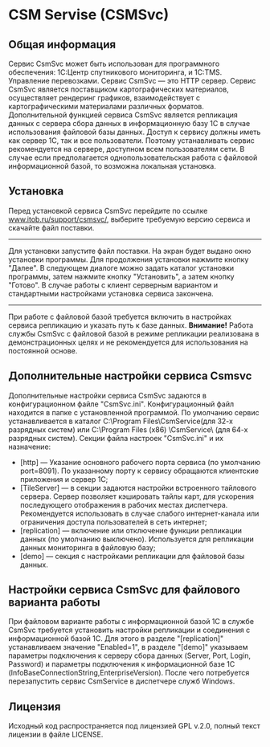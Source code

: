 # CSM Servise (CSMSvc)
## Общая информация
Сервис CsmSvc может быть использован для программного обеспечения: 1С:Центр спутникового мониторинга, и 1С:TMS. Управление перевозками.
Сервис CsmSvc — это HTTP сервер. Сервис CsmSvc является поставщиком картографических материалов, осуществляет рендеринг графиков, 
взаимодействует с картографическими материалами различных форматов. Дополнительной функцией сервиса CsmSvc является репликация данных 
с сервера сбора данных в информационную базу 1С в случае использования файловой базы данных.
Доступ к сервису должны иметь как сервер 1С, так и все пользователи. Поэтому устанавливать сервис рекомендуется на сервере, доступном 
всем пользователям сети. В случае если предполагается однопользовательская работа с файловой информационной базой, то возможна локальная установка.
## Установка
Перед установкой сервиса CsmSvc перейдите по ссылке www.itob.ru/support/csmsvc/, выберите требуемую версию сервиса и скачайте файл 
поставки. 
***
Для установки запустите файл поставки. На экран будет выдано окно установки программы. Для продолжения установки нажмите кнопку "Далее". 
В следующем диалоге можно задать каталог установки программы, затем нажмите кнопку "Установить", а затем кнопку "Готово".
В случае работы с клиент серверным вариантом и стандартными настройками установка сервиса закончена.
***
При работе с файловой базой требуется включить в настройках сервиса репликацию и указать путь к базе данных.
**Внимание!** Работа службы CsmSvc с файловой базой в режиме репликации реализована в демонстрационных целях и не рекомендуется для 
использования на постоянной основе.
## Дополнительные настройки сервиса Csmsvc
Дополнительные настройки сервиса CsmSvc задаются в конфигурационном файле "CsmSvc.ini". Конфигурационный файл находится в папке с 
установленной программой. По умолчанию сервис устанавливается в каталог C:\Program Files\CsmService\(для 32-х разрядных систем) или 
C:\Program Files (x86) \CsmService\ (для 64-х разрядных систем).
Секции файла настроек "CsmSvc.ini" и их назначение:
*	[http] — Указание основного рабочего порта сервиса (по умолчанию port=8091). По указанному порту к сервису обращаются клиентские 
приложения и сервер 1С;
*	[TileServer] — в секции задаются настройки встроенного тайлового сервера. Сервер позволяет кэшировать тайлы карт, для ускорения 
последующего отображения в рабочих местах диспетчера. Рекомендуется использовать в случае слабого интернет-канала или ограничения 
доступа пользователей в сеть интернет;
*	[replication] — включение или отключение функции репликации данных (по умолчанию выключено). Используется для репликации данных 
мониторинга в файловую базу;
*	[demo] — секция с настройками репликации для файловой базы данных. 
##	Настройки сервиса CsmSvc для файлового варианта работы
При файловом варианте работы с информационной базой 1С в службе CsmSvc требуется установить настройки репликации и соединения 
с информационной базой 1С. Для этого в разделе "[replication]" устанавливаем значение "Enabled=1", в разделе "[demo]" указываем 
параметры подключения к серверу сбора данных (Server, Port, Login, Password) и параметры подключения к информационной базе 1С 
(InfoBaseConnectionString,EnterpriseVersion). После чего потребуется перезапустить сервис CsmService в диспетчере служб Windows.
## Лицензия
Исходный код распространяется под лицензией GPL v.2.0, полный текст лицензии в файле LICENSE.
